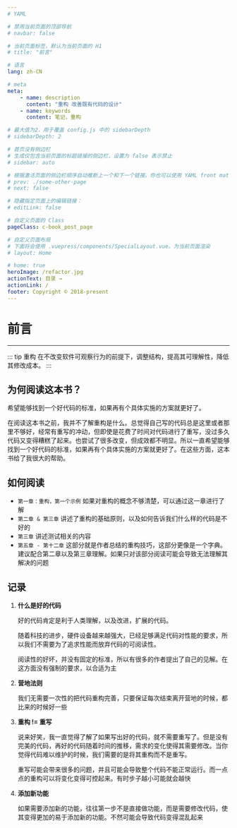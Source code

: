 ```yaml
---
# YAML

# 禁用当前页面的顶部导航
# navbar: false

# 当前页面标签，默认为当前页面的 H1
# title: "前言"

# 语言
lang: zh-CN

# meta
meta:
    - name: description
      content: "重构 改善既有代码的设计"
    - name: keywords
      content: 笔记，重构

# 最大值为2，用于覆盖 config.js 中的 sidebarDepth
# sidebarDepth: 2

# 首页没有侧边栏
# 生成仅包含当前页面的标题链接的侧边栏，设置为 false 表示禁止
# sidebar: auto

# 根据激活页面的侧边栏顺序自动推断上一个和下一个链接。你也可以使用 YAML front matter 来显式覆盖或禁用它们：
# prev: ./some-other-page
# next: false

# 隐藏指定页面上的编辑链接：
# editLink: false

# 自定义页面的 Class
pageClass: c-book_post_page

# 自定义页面布局
# 下面将会使用 .vuepress/components/SpecialLayout.vue。为当前页面渲染
# layout: Home

# home: true
heroImage: /refactor.jpg
actionText: 目录 →
actionLink: /
footer: Copyright © 2018-present
---
```


# 前言

---

::: tip 重构
在不改变软件可观察行为的前提下，调整结构，提高其可理解性，降低其修改成本。
:::

## **为何阅读这本书？**

希望能够找到一个好代码的标准，如果再有个具体实施的方案就更好了。

在阅读这本书之前，我并不了解重构是什么。总觉得自己写的代码总是这里或者那里不够好，经常有重写的冲动，但即使是花费了时间对代码进行了重写，没过多久代码又变得糟糕了起来。也尝试了很多改变，但成效都不明显。所以一直希望能够找到一个好代码的标准，如果再有个具体实施的方案就更好了。在这些方面，这本书给了我很大的帮助。

## **如何阅读**

-   `第一章：重构，第一个示例` 如果对重构的概念不够清楚，可以通过这一章进行了解
-   `第二章 & 第三章` 讲述了重构的基础原则，以及如何告诉我们什么样的代码是不好的
-   `第三章` 讲述测试相关的内容
-   `第五章 - 第十二章` 这部分就是作者总结的重构技巧，这部分更像是一个字典。建议配合第二章以及第三章理解。如果只对该部分阅读可能会导致无法理解其解决的问题

## 记录

1. **什么是好的代码**

    好的代码肯定是利于人类理解，以及改进，扩展的代码。

    随着科技的进步，硬件设备越来越强大，已经足够满足代码对性能的要求，所以我们不需要为了追求性能而放弃代码的可阅读性。

    阅读性的好坏，并没有固定的标准，所以有很多的作者提出了自己的见解。在这方面没有强制的要求，以合适为主

2. **营地法则**

    我们无需要一次性的把代码重构完善，只要保证每次结束离开营地的时候，都比来的时候好一些

3. **重构 != 重写**

    说来好笑，我一直觉得了解了如果写出好的代码，就不需要重写了。但是没有完美的代码，再好的代码随着时间的推移，需求的变化使得其需要修改。当你觉得代码难以维护的时候，我们需要的是将其重构而不是重写。

    重写可能会带来很多的问题，并且可能会导致整个代码不能正常运行。而一点点的重构可以将变化变得可控起来。有时步子越小可能就会越快

4. **添加新功能**

    如果需要添加新的功能，往往第一步不是直接做功能，而是需要修改代码，使其变得更加的易于添加新的功能。不然可能会导致代码变得混乱起来
